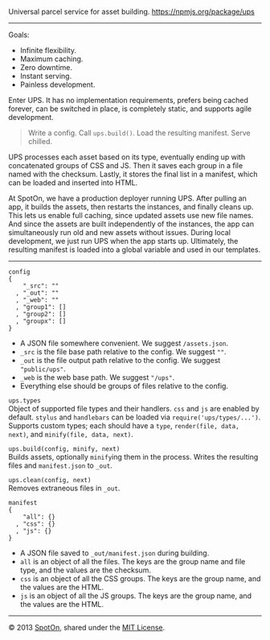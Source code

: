 Universal parcel service for asset building. https://npmjs.org/package/ups

---

Goals:

* Infinite flexibility.
* Maximum caching.
* Zero downtime.
* Instant serving.
* Painless development.

Enter UPS. It has no implementation requirements, prefers being cached forever, can be switched in place, is completely static, and supports agile development.

> Write a config. Call `ups.build()`. Load the resulting manifest. Serve chilled.

UPS processes each asset based on its type, eventually ending up with concatenated groups of CSS and JS. Then it saves each group in a file named with the checksum. Lastly, it stores the final list in a manifest, which can be loaded and inserted into HTML.

At SpotOn, we have a production deployer running UPS. After pulling an app, it builds the assets, then restarts the instances, and finally cleans up. This lets us enable full caching, since updated assets use new file names. And since the assets are built independently of the instances, the app can simultaneously run old and new assets without issues. During local development, we just run UPS when the app starts up. Ultimately, the resulting manifest is loaded into a global variable and used in our templates.

---

    config
    {
        "_src": ""
      , "_out": ""
      , "_web": ""
      , "group1": []
      , "group2": []
      , "groupx": []
    }

* A JSON file somewhere convenient. We suggest `/assets.json`.
* `_src` is the file base path relative to the config. We suggest `""`.
* `_out` is the file output path relative to the config. We suggest `"public/ups"`.
* `_web` is the web base path. We suggest `"/ups"`.
* Everything else should be groups of files relative to the config.

`ups.types`  
Object of supported file types and their handlers. `css` and `js` are enabled by default. `stylus` and `handlebars` can be loaded via `require('ups/types/...')`. Supports custom types; each should have a `type`, `render(file, data, next)`, and `minify(file, data, next)`.

`ups.build(config, minify, next)`  
Builds assets, optionally `minify`ing them in the process. Writes the resulting files and `manifest.json` to `_out`.

`ups.clean(config, next)`  
Removes extraneous files in `_out`.

    manifest
    {
        "all": {}
      , "css": {}
      , "js": {}
    }

* A JSON file saved to `_out/manifest.json` during building.
* `all` is an object of all the files. The keys are the group name and file type, and the values are the checksum.
* `css` is an object of all the CSS groups. The keys are the group name, and the values are the HTML.
* `js` is an object of all the JS groups. The keys are the group name, and the values are the HTML.

---

© 2013 [SpotOn](https://spoton.it), shared under the [MIT License](http://www.opensource.org/licenses/MIT).